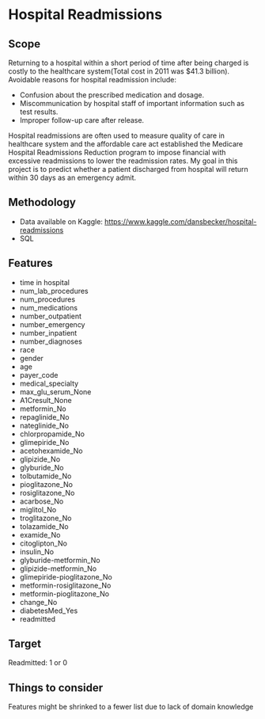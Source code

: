 # Hospital Readmissions

## Scope 

Returning to a hospital within a short period of time after being charged is costly to the healthcare system(Total cost in 2011 was $41.3 billion). Avoidable reasons for hospital readmission include:

- Confusion about the prescribed medication and dosage.
- Miscommunication by hospital staff of important information such as test results.
- Improper follow-up care after release. 

Hospital readmissions are often used to measure quality of care in healthcare system and the affordable care act established the Medicare Hospital Readmissions Reduction program to impose financial with excessive readmissions to lower the readmission rates.
My goal in this project is to predict whether a patient discharged from hospital will return within 30 days as an emergency admit.


## Methodology

- Data available on Kaggle: https://www.kaggle.com/dansbecker/hospital-readmissions
- SQL 


## Features

- time in hospital
- num_lab_procedures
- num_procedures
- num_medications
- number_outpatient
- number_emergency
- number_inpatient
- number_diagnoses
- race
- gender
- age
- payer_code
- medical_specialty
- max_glu_serum_None
- A1Cresult_None
- metformin_No
- repaglinide_No
- nateglinide_No
- chlorpropamide_No
- glimepiride_No
- acetohexamide_No
- glipizide_No
- glyburide_No
- tolbutamide_No
- pioglitazone_No
- rosiglitazone_No
- acarbose_No
- miglitol_No
- troglitazone_No
- tolazamide_No
- examide_No
- citoglipton_No
- insulin_No
- glyburide-metformin_No
- glipizide-metformin_No
- glimepiride-pioglitazone_No
- metformin-rosiglitazone_No
- metformin-pioglitazone_No
- change_No
- diabetesMed_Yes
- readmitted

## Target

Readmitted: 1 or 0

## Things to consider

Features might be shrinked to a fewer list due to lack of domain knowledge

